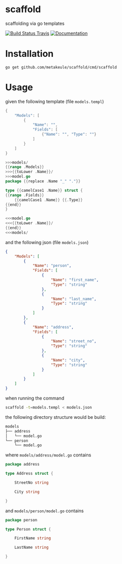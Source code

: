 # scaffold

scaffolding via go templates

[![Build Status Travis](https://secure.travis-ci.org/metakeule/scaffold.png)](http://travis-ci.org/metakeule/scaffold) [![Documentation](http://godoc.org/gopkg.in/metakeule/scaffold.v1?status.png)](http://godoc.org/gopkg.in/metakeule/scaffold.v1) 

Installation
============

`go get github.com/metakeule/scaffold/cmd/scaffold`

Usage
=====

given the following template (file `models.templ`)

```go
{
    "Models": [
        {
            "Name": "",
            "Fields": [
                {"Name": "", "Type": ""}
            ]
        }
    ]
}

>>>models/
{{range .Models}}
>>>{{toLower .Name}}/
>>>model.go
package {{replace .Name "_" "."}}

type {{camelCase1 .Name}} struct {
{{range .Fields}}
    {{camelCase1 .Name}} {{.Type}}
{{end}}
}

<<<model.go
<<<{{toLower .Name}}/
{{end}}
<<<models/

```

and the following json (file `models.json`)

```json
{
    "Models": [
        {
            "Name": "person",
            "Fields": [
                {
                    "Name": "first_name",
                    "Type": "string"
                },
                {
                    "Name": "last_name",
                    "Type": "string"
                }
            ]
        },
        {
            "Name": "address",
            "Fields": [
                {
                    "Name": "street_no",
                    "Type": "string"
                },
                {
                    "Name": "city",
                    "Type": "string"
                }
            ]
        }
    ]
}
```

when running the command

```sh
scaffold -t=models.templ < models.json
```

the following directory structure would be build:

```sh
models
├── address
│   └── model.go
└── person
    └── model.go
```

where `models/address/model.go` contains

```go
package address

type Address struct {

    StreetNo string

    City string

}

```

and `models/person/model.go` contains

```go
package person

type Person struct {

    FirstName string

    LastName string

}

```